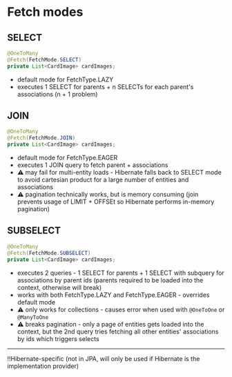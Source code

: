 # Fetch modes

## SELECT
```java
@OneToMany
@Fetch(FetchMode.SELECT)
private List<CardImage> cardImages;
```
- default mode for FetchType.LAZY 
- executes 1 SELECT for parents + n SELECTs for each parent's associations (n + 1 problem)

## JOIN
```java
@OneToMany
@Fetch(FetchMode.JOIN)
private List<CardImage> cardImages;
```
- default mode for FetchType.EAGER
- executes 1 JOIN query to fetch parent + associations
- ⚠️ may fail for multi-entity loads - Hibernate falls back to SELECT mode to avoid cartesian product for a large number of entities and associations
- ⚠️ pagination technically works, but is memory consuming (join prevents usage of LIMIT + OFFSEt so Hibernate performs in-memory pagination)


## SUBSELECT
```java
@OneToMany
@Fetch(FetchMode.SUBSELECT)
private List<CardImage> cardImages;
```
- executes 2 queries - 1 SELECT for parents + 1 SELECT with subquery for associations by parent ids (parents required to be loaded into the context, otherwise will break)
- works with both FetchType.LAZY and FetchType.EAGER - overrides default mode
- ⚠️ only works for collections - causes error when used with `@OneToOne` or `@ManyToOne`
- ⚠️ breaks pagination - only a page of entities gets loaded into the context, but the 2nd query tries fetching all other entities' associations by ids which triggers selects

---

‼️Hibernate-specific (not in JPA, will only be used if Hibernate is the implementation provider)
